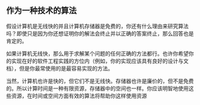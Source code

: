 ## 作为一种技术的算法

假设计算机是无线快的并且计算机存储器是免费的，你还有什么理由来研究算法吗？即使只是因为你还想证明你的解法会终止并以正确的答案终止，那么回答也是肯定的。

如果计算机无线快，那么用于求解某个问题的任何正确的方法都行。也许你希望你的实现在好的软件工程实践的方位内（例如，你的实现应该具有良好的设计与文档），但是你最常使用的是最容易实现的方法。

当然，计算机也许是快的，但它们不是无线快。存储器也许是廉价的，但不是免费的。所以计算时间是一种有限资源，存储器中的空间也一样。你应该明智地使用这些资源，在时间或空间方面有效的算法将帮助你这样使用资源